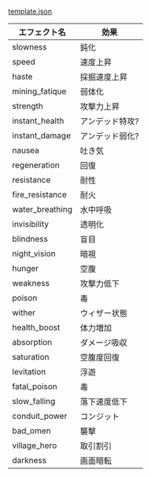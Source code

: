 ﻿[template.json](template.jsonc)

| エフェクト名 | 効果 |
|---|---|
| slowness | 鈍化 |
| speed | 速度上昇 |
| haste | 採掘速度上昇 |
| mining_fatique | 弱体化 |
| strength | 攻撃力上昇 |
| instant_health | アンデッド特攻? |
| instant_damage | アンデッド弱化? |
| nausea | 吐き気 |
| regeneration | 回復 |
| resistance | 耐性 |
| fire_resistance | 耐火 |
| water_breathing | 水中呼吸 |
| invisibility | 透明化 |
| blindness | 盲目 |
| night_vision | 暗視 |
| hunger | 空腹 |
| weakness | 攻撃力低下 |
| poison | 毒 |
| wither | ウィザー状態 |
| health_boost | 体力増加 |
| absorption | ダメージ吸収 |
| saturation | 空腹度回復 |
| levitation | 浮遊 |
| fatal_poison | 毒 |
| slow_falling | 落下速度低下 |
| conduit_power | コンジット |
| bad_omen | 襲撃 |
| village_hero | 取引割引 |
| darkness | 画面暗転 |